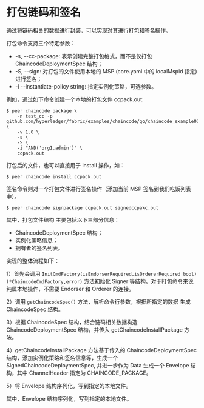 # 打包链码和签名

通过将链码相关的数据进行封装，可以实现对其进行打包和签名操作。

打包命令支持三个特定参数：

- -s, --cc-package: 表示创建完整打包格式，而不是仅打包 ChaincodeDeploymentSpec 结构；
- -S, --sign: 对打包的文件使用本地的 MSP (core.yaml 中的 localMspid 指定) 进行签名；
- -i --instantiate-policy string: 指定实例化策略，可选参数。

例如，通过如下命令创建一个本地的打包文件 ccpack.out:

```
$ peer chaincode package \
    -n test_cc -p github.com/hyperledger/fabric/examples/chaincode/go/chaincode_example02 \
    -v 1.0 \
    -s \
    -S \
    -i "AND('org1.admin')" \
    ccpack.out
```

打包后的文件，也可以直接用于 install 操作，如：

```
$ peer chaincode install ccpack.out
```

签名命令则对一个打包文件进行签名操作（添加当前 MSP 签名到我们吃饭列表中）。

```
$ peer chaincode signpackage ccpack.out signedccpakc.out
```

其中，打包文件结构 主要包括以下三部分信息：

- ChaincodeDeploymentSpec 结构；
- 实例化策略信息；
- 拥有者的签名列表。

实现的整体流程如下：

1）首先会调用 `InitCmdFactory(isEndorserRequired,isOrdererRequired bool)(*ChaincodeCmdFactory,error)` 方法初始化 Signer 等结构。对于打包命令来说纯属本地操作，不需要 Endorser 和 Orderer 的连接。

2）调用 `getChaincodeSpec()` 方法，解析命令行参数，根据所指定的数据 生成 ChaincodeSpec 结构。

3）根据 ChaincodeSpec 结构，结合链码相关数据构造 ChaincodeDeploymentSpec 结构，并传入 getChaincodeInstallPackage 方法。

4）getChaincodeInstallPackage 方法基于传入的 ChaincodeDeploymentSpec 结构，添加实例化策略和签名信息等，生成一个 SignedChaincodeDeploymentSpec, 并进一步作为 Data 生成一个 Envelope 结构，其中 ChannelHeader 指定为 CHAINCODE_PACKAGE。

5）将 Envelope 结构序列化，写到指定的本地文件。

其中，Envelope 结构序列化，写到指定的本地文件。
